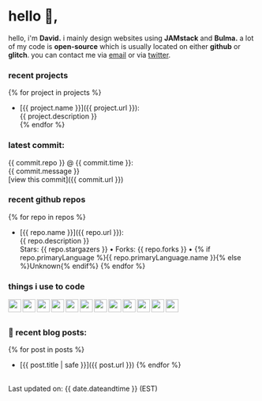 # hello 👋,
hello, i'm <b>David.</b> i mainly design websites using **JAMstack** and **Bulma.** 
a lot of my code is **open-source** which is usually located on either **github** or **glitch**.
you can contact me via [email](mailto:aboutdavid@pm.me) or via [twitter](https://twitter.com/@UpscaleDavid).

### recent projects
{% for project in projects %}
- [{{ project.name }}]({{ project.url }}):<br>
{{ project.description }}<br>
{% endfor %}

### latest commit:
{{ commit.repo }} @ {{ commit.time }}:<br>
{{ commit.message }}<br>
[view this commit]({{ commit.url }})

### recent github repos
{% for repo in repos %}
- [{{ repo.name }}]({{ repo.url }}):<br>
{{ repo.description }}<br>
Stars: {{ repo.stargazers }} • Forks: {{ repo.forks }} • {% if repo.primaryLanguage %}{{ repo.primaryLanguage.name }}{% else %}Unknown{% endif%}
{% endfor %}

### things i use to code
<img src="{{ icons.html }}" align="left" width="26px">
<img src="{{ icons.css }}" align="left" width="26px">
<img src="{{ icons.javascript }}" align="left" width="26px">
<img src="{{ icons.nodejs }}" align="left" width="26px">
<img src="{{ icons.php }}" align="left" width="26px">
<img src="{{ icons.sass }}" align="left" width="26px">
<img src="{{ icons.github }}" align="left" width="26px">
<img src="{{ icons.git }}" align="left" width="26px">
<img src="{{ icons.gitlab }}" align="left" width="26px">
<img src="{{ icons.npm }}" align="left" width="26px">
<img src="{{ icons.atomeditor }}" align="left" width="26px">
<img src="{{ icons.notepadplusplus }}" align="left" width="26px">
<br><br>

### 📰 recent blog posts:
{% for post in posts %}
- [{{ post.title | safe }}]({{ post.url }})
{% endfor %}
<br>
Last updated on: {{ date.dateandtime }} (EST)
